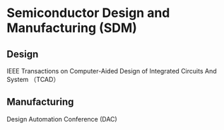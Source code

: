 # Semiconductor Design and Manufacturing (SDM)

## Design

IEEE Transactions on Computer-Aided Design of Integrated Circuits And System （TCAD）

## Manufacturing

Design Automation Conference (DAC)




